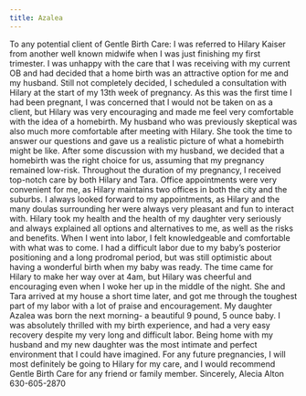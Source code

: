 ```yaml
---
title: Azalea
---
```



To any potential client of Gentle Birth Care: I was referred to Hilary Kaiser from another well known midwife when I was just finishing my first trimester. I was unhappy with the care that I was receiving with my current OB and had decided that a home birth was an attractive option for me and my husband. Still not completely decided, I scheduled a consultation with Hilary at the start of my 13th week of pregnancy. As this was the first time I had been pregnant, I was concerned that I would not be taken on as a client, but Hilary was very encouraging and made me feel very comfortable with the idea of a homebirth. My husband who was previously skeptical was also much more comfortable after meeting with Hilary. She took the time to answer our questions and gave us a realistic picture of what a homebirth might be like. After some discussion with my husband, we decided that a homebirth was the right choice for us, assuming that my pregnancy remained low-risk. Throughout the duration of my pregnancy, I received top-notch care by both Hilary and Tara. Office appointments were very convenient for me, as Hilary maintains two offices in both the city and the suburbs. I always looked forward to my appointments, as Hilary and the many doulas surrounding her were always very pleasant and fun to interact with. Hilary took my health and the health of my daughter very seriously and always explained all options and alternatives to me, as well as the risks and benefits. When I went into labor, I felt knowledgeable and comfortable with what was to come. I had a difficult labor due to my baby’s posterior positioning and a long prodromal period, but was still optimistic about having a wonderful birth when my baby was ready. The time came for Hilary to make her way over at 4am, but Hilary was cheerful and encouraging even when I woke her up in the middle of the night. She and Tara arrived at my house a short time later, and got me through the toughest part of my labor with a lot of praise and encouragement. My daughter Azalea was born the next morning- a beautiful 9 pound, 5 ounce baby. I was absolutely thrilled with my birth experience, and had a very easy recovery despite my very long and difficult labor. Being home with my husband and my new daughter was the most intimate and perfect environment that I could have imagined. For any future pregnancies, I will most definitely be going to Hilary for my care, and I would recommend Gentle Birth Care for any friend or family member. Sincerely, Alecia Alton 630-605-2870